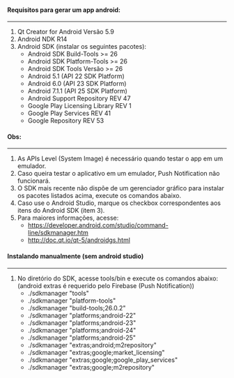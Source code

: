 #### Requisitos para gerar um app android:
----
1. Qt Creator for Android Versão 5.9
2. Android NDK R14
3. Android SDK (instalar os seguintes pacotes):
   - Android SDK Build-Tools >= 26
   - Android SDK Platform-Tools >= 26
   - Android SDK Tools Versão >= 26
   - Android 5.1 (API 22 SDK Platform)
   - Android 6.0 (API 23 SDK Platform)
   - Android 7.1.1 (API 25 SDK Platform)
   - Android Support Repository REV 47
   - Google Play Licensing Library REV 1
   - Google Play Services REV 41
   - Google Repository REV 53


#### Obs:
----
1. As APIs Level (System Image) é necessário quando testar o app em um emulador.
2. Caso queira testar o aplicativo em um emulador, Push Notification não funcionará.
3. O SDK mais recente não dispõe de um gerenciador gráfico para instalar os pacotes listados acima, execute os comandos abaixo.
4. Caso use o Android Studio, marque os checkbox correspondentes aos itens do Android SDK (item 3).
5. Para maiores informações, acesse:
   - https://developer.android.com/studio/command-line/sdkmanager.htm
   - http://doc.qt.io/qt-5/androidgs.html


#### Instalando manualmente (sem android studio)
----
1. No diretório do SDK, acesse tools/bin e execute os comandos abaixo: (android extras é requerido pelo Firebase (Push Notification))
   - ./sdkmanager "tools"
   - ./sdkmanager "platform-tools"
   - ./sdkmanager "build-tools;26.0.2"
   - ./sdkmanager "platforms;android-22"
   - ./sdkmanager "platforms;android-23"
   - ./sdkmanager "platforms;android-24"
   - ./sdkmanager "platforms;android-25"
   - ./sdkmanager "extras;android;m2repository"
   - ./sdkmanager "extras;google;market_licensing"
   - ./sdkmanager "extras;google;google_play_services"
   - ./sdkmanager "extras;google;m2repository"
